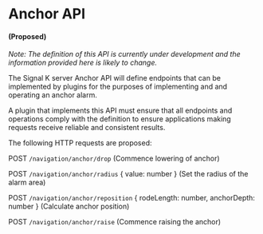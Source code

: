 # Anchor API

#### (Proposed)

_Note: The definition of this API is currently under development and the information provided here is likely to change._

The Signal K server Anchor API will define endpoints that can be implemented by plugins for the purposes of implementing and and operating an anchor alarm.

A plugin that implements this API must ensure that all endpoints and operations comply with the definition to ensure  applications making requests receive reliable and consistent results. 

The following HTTP requests are proposed:

POST `/navigation/anchor/drop` (Commence lowering of anchor)

POST `/navigation/anchor/radius` { value: number } (Set the radius of the alarm area)

POST `/navigation/anchor/reposition` { rodeLength: number, anchorDepth: number } (Calculate anchor position)

POST `/navigation/anchor/raise` (Commence raising the anchor)

